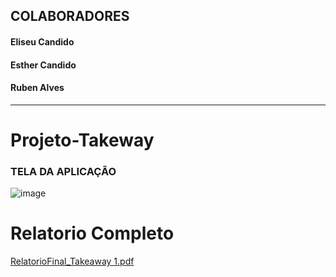 ## COLABORADORES
#### Eliseu Candido
#### Esther Candido
#### Ruben Alves
<hr/>

# Projeto-Takeway

### TELA DA APLICAÇÃO
![image](https://github.com/EliseuCandido/Projeto-Takeway/assets/123770089/9484514f-6573-46a0-b268-ed88775ef487)

# Relatorio Completo
[RelatorioFinal_Takeaway 1.pdf](https://github.com/EliseuCandido/Projeto-Takeway/files/14030651/RelatorioFinal_Takeaway.1.pdf)
